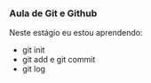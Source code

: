  ### Aula de Git e Github

 Neste estágio eu estou aprendendo:

 - git init
 - git add e git commit
 - git log